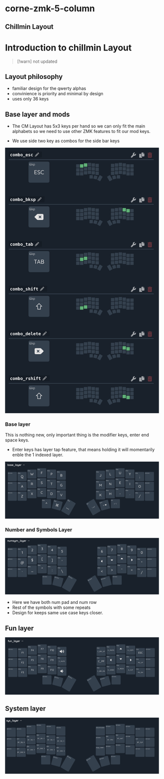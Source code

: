 # corne-zmk-5-column

## Chillmin Layout

# Introduction to chillmin Layout

> [!warn] not updated

## Layout philosophy

- familiar design for the qwerty alphas
- convinience is priority and minimal by design 
- uses only 36 keys 


## Base layer and mods

- The CM Layout has 5x3 keys per hand so we can only fit 
 the main alphabets so we need to use other ZMK features to fit our mod keys.

- We use side two key as combos for the side bar keys

![special_key_combos.png](docs/chillmin/special_key_combos.png)


### Base layer 

This is nothing new, only important thing is the modifier keys, enter end space keys.  
- Enter keys has layer tap feature, that means holding it will momentarily enble the 1 indexed layer. 

 
![base layer](docs/chillmin/base_col_md.png)

### Number and Symbols Layer 

![numsym_layer](docs/chillmin/numsym_md.png)
- Here we have both num pad and num row
- Rest of the symbols with some repeats 
- Design for keeps same use case keys closer.

## Fun layer

![fun_layer](docs/chillmin/fun_md.png)

## System layer

![fun_layer](docs/chillmin/sys_md.png)

